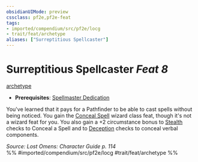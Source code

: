 ```yaml
---
obsidianUIMode: preview
cssclass: pf2e,pf2e-feat
tags:
- imported/compendium/src/pf2e/locg
- trait/feat/archetype
aliases: ["Surreptitious Spellcaster"]
---
```

# Surreptitious Spellcaster  *Feat 8*  
[archetype](archetype.md)  

- **Prerequisites**: [Spellmaster Dedication](spellmaster-dedication-locg.md)

You've learned that it pays for a Pathfinder to be able to cast spells without being noticed. You gain the [Conceal Spell](conceal-spell.md) wizard class feat, though it's not a wizard feat for you. You also gain a +2 circumstance bonus to [Stealth](../skills.md#Stealth) checks to Conceal a Spell and to [Deception](../skills.md#Deception) checks to conceal verbal components.

*Source: Lost Omens: Character Guide p. 114*  
%% #imported/compendium/src/pf2e/locg #trait/feat/archetype %%
